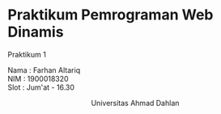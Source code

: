 # Praktikum Pemrograman Web Dinamis
Praktikum 1  
  
Nama  : Farhan Altariq  
NIM   : 1900018320  
Slot  : Jum'at - 16.30
  
<center>Universitas Ahmad Dahlan</center>
